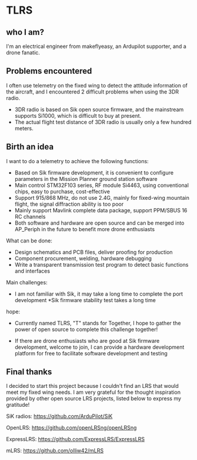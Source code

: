 # TLRS #
## who I am? ##
I'm an electrical engineer from makeflyeasy, an Ardupilot supporter, and a drone fanatic.

## Problems encountered ##

I often use telemetry on the fixed wing to detect the attitude information of the aircraft, and I encountered 2 difficult problems when using the 3DR radio.

* 3DR radio is based on Sik open source firmware, and the mainstream supports Si1000, which is difficult to buy at present.
* The actual flight test distance of 3DR radio is usually only a few hundred meters.

## Birth an idea ##

I want to do a telemetry to achieve the following functions:

* Based on Sik firmware development, it is convenient to configure parameters in the Mission Planner ground station software
* Main control STM32F103 series, RF module Si4463, using conventional chips, easy to purchase, cost-effective
* Support 915/868 MHz, do not use 2.4G, mainly for fixed-wing mountain flight, the signal diffraction ability is too poor
* Mainly support Mavlink complete data package, support PPM/SBUS 16 RC channels
* Both software and hardware are open source and can be merged into AP_Periph in the future to benefit more drone enthusiasts

What can be done:

* Design schematics and PCB files, deliver proofing for production
* Component procurement, welding, hardware debugging
* Write a transparent transmission test program to detect basic functions and interfaces

Main challenges:

* I am not familiar with Sik, it may take a long time to complete the port development
*Sik firmware stability test takes a long time

hope:

* Currently named TLRS, "T" stands for Together, I hope to gather the power of open source to complete this challenge together!

* If there are drone enthusiasts who are good at Sik firmware development, welcome to join, I can provide a hardware development platform for free to facilitate software development and testing


## Final thanks

I decided to start this project because I couldn't find an LRS that would meet my fixed wing needs. I am very grateful for the thought inspiration provided by other open source LRS projects, listed below to express my gratitude!

SiK radios: https://github.com/ArduPilot/SiK

OpenLRS: https://github.com/openLRSng/openLRSng

ExpressLRS: https://github.com/ExpressLRS/ExpressLRS

mLRS: https://github.com/olliw42/mLRS